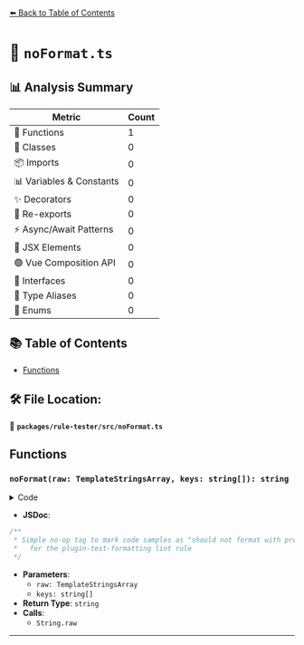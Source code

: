 [⬅️ Back to Table of Contents](../../../index.md)

# 📄 `noFormat.ts`

## 📊 Analysis Summary

| Metric | Count |
|--------|-------|
| 🔧 Functions | 1 |
| 🧱 Classes | 0 |
| 📦 Imports | 0 |
| 📊 Variables & Constants | 0 |
| ✨ Decorators | 0 |
| 🔄 Re-exports | 0 |
| ⚡ Async/Await Patterns | 0 |
| 💠 JSX Elements | 0 |
| 🟢 Vue Composition API | 0 |
| 📐 Interfaces | 0 |
| 📑 Type Aliases | 0 |
| 🎯 Enums | 0 |

## 📚 Table of Contents

- [Functions](#functions)

## 🛠️ File Location:
📂 **`packages/rule-tester/src/noFormat.ts`**

## Functions

### `noFormat(raw: TemplateStringsArray, keys: string[]): string`

<details><summary>Code</summary>

```ts
export function noFormat(raw: TemplateStringsArray, ...keys: string[]): string {
  return String.raw({ raw }, ...keys);
}
```
</details>

- **JSDoc**:
```ts
/**
 * Simple no-op tag to mark code samples as "should not format with prettier"
 *   for the plugin-test-formatting lint rule
 */
```

- **Parameters**:
  - `raw: TemplateStringsArray`
  - `keys: string[]`
- **Return Type**: `string`
- **Calls**:
  - `String.raw`

---